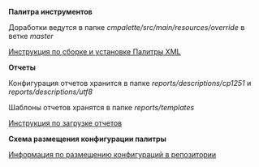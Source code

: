**Палитра инструментов**

Доработки ведутся в папке _cmpalette/src/main/resources/override_ в ветке _master_

[Инструкция по сборке и установке Палитры XML](https://conf.programma-t.ru/pages/viewpage.action?pageId=107414583)

**Отчеты**

Конфигурация отчетов хранится в папке _reports/descriptions/cp1251_ и  _reports/descriptions/utf8_

Шаблоны отчетов хранятся в папке _reports/templates_

[Инструкция по загрузке отчетов](https://conf.programma-t.ru/pages/viewpage.action?pageId=75071744#id-1.4.1.3.%D0%9D%D0%B0%D1%81%D1%82%D1%80%D0%BE%D0%B9%D0%BA%D0%B0%D0%BE%D1%82%D1%87%D0%B5%D1%82%D0%BE%D0%B2-%D0%A1%D0%B1%D0%BE%D1%80%D0%BA%D0%B0%D0%B8%D0%B7%D0%B0%D0%B3%D1%80%D1%83%D0%B7%D0%BA%D0%B0%D0%BE%D1%82%D1%87%D0%B5%D1%82%D0%BE%D0%B2)

**Схема размещения конфигурации палитры**

[Информация по размещению конфигураций в репозитории](https://conf.programma-t.ru/pages/viewpage.action?pageId=66453657)
